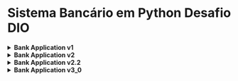 # Sistema Bancário em Python Desafio DIO

<details>
  <summary><b>Bank Application v1</b></summary>

# Bank Application v1

Este projeto é uma aplicação bancária simples desenvolvida em **Python**, com foco em operações básicas para um único usuário.  
A versão 1 implementa as seguintes funcionalidades:

---

## Funcionalidades

### Depósito
- Permite ao usuário realizar depósitos de valores positivos, que são registrados no extrato.

### Saque
- O usuário pode realizar até **3 saques diários**, com limite máximo de **R$ 500,00** por saque.  
- Caso o limite diário seja excedido, é oferecida a opção de saque adicional com uma taxa extra de **R$ 0,50**.  
- Saques só são permitidos se houver saldo suficiente e o valor for positivo.

### Extrato
- Exibe todas as movimentações (depósitos e saques) realizadas, mostrando o saldo atual.  
- Se não houver movimentações, informa ao usuário.

---

## Regras de Negócio
- Apenas valores **positivos** e com até **duas casas decimais** são aceitos para depósito e saque.  
- O sistema trabalha com apenas **um usuário**, sem necessidade de agência ou número de conta.  
- Todas as operações são registradas em **memória** (não há persistência em banco de dados).

---

## Estrutura do Código
- Utiliza o módulo **decimal** para garantir precisão nos valores monetários.  
- Funções separadas para cada operação: **depósito, saque, extrato e validação de valores**.  
- Interface simples via terminal, com **menu interativo**.

---

## Testes
- Testes automatizados com **pytest** garantem o funcionamento correto das operações de depósito e saque, incluindo casos de erro e validação de regras.  

---

**Bank Application v1** é uma base sólida para evoluir o sistema, permitindo futuras melhorias como múltiplos usuários, persistência de dados e interface gráfica.

</details>

<details>
  <summary><b>Bank Application v2</b></summary>

# Bank Application v2

Esta versão aprimora a aplicação bancária simples desenvolvida em **Python**, trazendo novas regras, persistência de dados e correções importantes em relação à **v1**.  
Agora o sistema mantém o histórico mesmo após reiniciar, calcula dinamicamente os limites de operações e garante estabilidade em todas as funções.

---

## Novidades da v2

- Implementado cálculo dinâmico de operações diárias com `operacoes_diarias_totais()` que considera `transacao_plus`.
- Persistência em **JSON** (`state.json`) para salvar e carregar saldo, extrato e contadores de forma confiável.
- Correção crítica no carregamento do `extrato`: sempre inicializado como **lista mutável**, evitando erros em `.append()`.
- Função `carregar_dados_de_entrada()` agora atualiza diretamente as variáveis globais (`saldo`, `extrato`, `numero_operacoes`, etc.).
- Incremento de `numero_operacoes` revisado em `depositar`, `sacar` e `exibir_extrato`.
- Registro adicional no extrato para operações especiais:
  - `Transação Plus` (expansão do limite de operações por R$ 0,50).
  - `Saque Plus` (saque além do limite diário de 3 operações, também com taxa de R$ 0,50).
  - `Exibir Extrato` (consulta registrada no histórico).
- Padronização de funções (`limpar_tela`, `formatar_brl`, `checar_valor`) e nomes de variáveis (`valor_sacar_plus`, `valor_transacao_plus`).

---

## Funcionalidades

### Depósito
- Permite ao usuário realizar depósitos de valores positivos, registrados no extrato e salvos em JSON.
- Valida entradas com até duas casas decimais.

### Saque
- O usuário pode realizar até **3 saques diários**, com limite máximo de **R$ 500,00** por saque.
- Se o limite de saques for atingido, é oferecido o `Saque Plus` com taxa de **R$ 0,50**.
- Caso o valor seja maior que o saldo, o saque é recusado.

### Transações diárias
- O sistema limita a **10 operações diárias**, mas o usuário pode comprar uma `Transação Plus` por **R$ 0,50**, aumentando esse limite.
- As operações válidas que contam para o limite incluem depósito, saque e consulta ao extrato.

### Extrato
- Exibe todas as movimentações registradas (`Depósito`, `Saque`, `Saque Plus`, `Transação Plus`, `Exibir Extrato`).
- Informa o saldo atual, número de operações realizadas e número de saques feitos.
- Se não houver movimentações, informa ao usuário.

---

## Regras de Negócio
- Apenas valores **positivos** e com até duas casas decimais são aceitos para depósito e saque.
- O sistema funciona para **um único usuário** (não há múltiplas contas).
- Todas as operações são registradas em **JSON** para garantir histórico após reinício.
- Consultar o extrato também conta como uma operação diária.

---

## Estrutura do Código
- Uso de `Decimal` para precisão monetária.
- Funções principais:
  - `depositar(valor)`
  - `sacar(valor)`
  - `exibir_extrato()`
  - `registrar_operações(opcao)`
  - `transacao_alem_limite_diario()`
  - `sacar_alem_limite_diario(valor)`
- Funções auxiliares:
  - `carregar_dados_de_entrada()` (atualiza globais)
  - `armazenar_dados_de_saida()`
  - `limpar_tela()`
  - `formatar_brl(valor)`
  - `tem_duas_casas(valor)`
  - `checar_valor(mensagem)`
- Menu interativo via terminal.

---

**Bank Application v2** traz robustez, persistência e flexibilidade ao sistema, preparando o terreno para futuras melhorias como suporte a múltiplos usuários e banco de dados.

</details>

<details>
  <summary><b>Bank Application v2.2</b></summary>

# Bank Application v2_2

Versão mais completa até agora: **suporte a múltiplos usuários, múltiplas contas por CPF, transações isoladas por conta e rollback seguro em JSON**.  

## 🚀 Novidades do v2_2

- **Multiusuário e múltiplas contas**:  
  - Usuários armazenados em `contas_bancarias.json`.  
  - Cada CPF pode ter várias contas, com agência fixa `"0001"`.  
- **Persistência por conta**:  
  - Transações registradas em `transacoes_bancarias.json`, usando chave `cpf-agencia-conta`.  
  - Cada conta mantém saldo, extrato e contadores independentes.  
- **Rollback seguro**:  
  - Antes de salvar, gera backup `.bkp`.  
  - Se falhar, restaura o arquivo anterior automaticamente.  
- **Fluxo de acesso revisado**:  
  - `acessar_conta`: exige CPF válido, lista contas e valida agência/nº de conta.  
  - `listar_contas`: mostra todas as contas atreladas a um CPF.  
  - `criar_conta`: adiciona nova conta sequencialmente ao CPF.  
- **Validação robusta de CPF**:  
  - `checar_limpar_cpf`: remove caracteres inválidos, exige 11 dígitos, força loop de entrada até acerto.  
- **Correções**:  
  - `carregar_dados_bancarios`: loop de contas movido para dentro do loop de usuários.  
  - `menu_conta`: corrigida chamada de `resetar_contadores_diarios` (sem parâmetros inválidos).  
- **UX improvements**:  
  - Mensagens padronizadas de sucesso/erro.  
  - CPF formatado (`xxx.xxx.xxx-xx`) ao exibir dados.  
  - Extrato mais claro com timestamps.  

### ⚙️ Funcionalidades
- **Depósito / Saque** (inclui `Saque Plus`).  
- **Exibir extrato** (view-only).  
- **Imprimir extrato** (consome operação e registra no histórico).  
- **Transação Plus** (expansão do limite diário de operações).  
- **Listagem de contas** por CPF.  
- **Criação de contas e usuários** com persistência imediata.  

### 📂 Estrutura de arquivos
- `bank_app_v2_2.py` → código principal.  
- `contas_bancarias.json` → usuários e contas.  
- `transacoes_bancarias.json` → dados de transações por conta.  
- `.bkp` → arquivos de rollback em caso de erro de gravação.  

### ▶️ Execução
```bash
python bank_app_v2_2.py
```
## Menu inicial:
```csharp
[ac] Acessar conta
[lc] Listar contas
[nc] Nova conta
[nu] Novo usuário
[q]  Sair
```
Bank Application v2_2 representa um sistema bancário funcional, com múltiplos usuários e contas, persistência em JSON robusta e validações de entrada confiáveis.
</details>


<details>
  <summary><b>Bank Application v3_0</b></summary>

<details>
  <summary><b>Bank Application v3_0</b></summary>

# Bank Application v3_0

A versão 3 marca a migração completa do sistema para um **modelo orientado a objetos (POO)**, trazendo maior organização, reuso e manutenção do código.  
Todas as funcionalidades do **v2_2** foram preservadas e aprimoradas dentro de classes e métodos.

---

## 🚀 Novidades da v3_0

- **Arquitetura orientada a objetos**:
  - `ConfigBanco`: centraliza constantes, limites, valores de taxas e arquivos JSON.
  - `Transacao` (abstrata) e subclasses (`Deposito`, `Saque`, `SaquePlus`, `TransacaoPlus`) encapsulam regras de cada operação.
  - `Conta`: representa uma conta bancária, com métodos para saldo, transações, extrato e persistência em JSON (com rollback seguro).
  - `Usuario`: armazena dados pessoais e lista de contas associadas.
  - `DadosBanco`: gerencia múltiplos usuários, cadastro de contas e acesso às informações.

- **Persistência organizada**:
  - Arquivo `contas_bancarias.json` → usuários e suas contas.
  - Arquivo `transacoes_bancarias.json` → histórico detalhado de cada conta (`cpf-agencia-conta`).
  - Rotinas automáticas de **backup `.bkp`** e recuperação em caso de falha.

- **Melhorias no fluxo de operações**:
  - Reset automático de contadores diários ao virar o dia.
  - Extrato em formato tabular com colunas alinhadas.
  - `imprimir_extrato` consome operação e gera registro no histórico.
  - Controle claro de **limites de operações e saques**, com opção de ativar `Plus`.

- **Validação aprimorada**:
  - `ValidadorValor`: garante que todo valor seja `Decimal`, positivo e com até duas casas decimais.
  - `checar_limpar_cpf` e `formatar_cpf`: padronizam entrada e exibição de CPFs.

---

## ⚙️ Funcionalidades
- **Depósito / Saque** (inclui `Saque Plus`).  
- **Transação Plus** (expansão do limite de operações).  
- **Extrato**: exibir ou imprimir, com saldo e contadores.  
- **Cadastro de usuários e contas** (multiusuário, multicontas).  
- **Persistência automática** em JSON com rollback.  

---

## 📂 Estrutura de arquivos
- `bank_app_v3_0.py` → código principal (POO).  
- `contas_bancarias.json` → usuários e contas.  
- `transacoes_bancarias.json` → transações de cada conta.  
- `.bkp` → backups automáticos.  

---

## ▶️ Execução
```bash
python bank_app_v3_0.py
```

### Menu inicial:
```bash
[nu] Novo usuário
[nc] Nova conta
[lc] Listar contas
[ac] Acessar conta
[q]  Sair
```

### Menu da conta:
``` bash
[d] Depositar
[s] Sacar
[e] Exibir extrato
[i] Imprimir extrato
[v] Voltar
```
Bank Application v3_0 entrega um sistema robusto, modular e orientado a objetos, preparando a base para futuras integrações (ex.: banco de dados, APIs, interface gráfica).

</details>

<details>
  <summary><b>Bank Application v4</b></summary>

em breve

</details>
